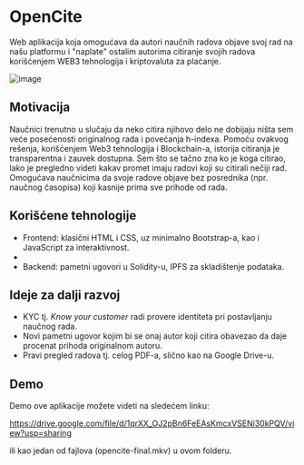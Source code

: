 # OpenCite
Web aplikacija koja omogućava da autori naučnih radova objave svoj rad na našu platformu i "naplate" ostalim autorima citiranje svojih radova korišćenjem WEB3 tehnologija i kriptovaluta za plaćanje.

![image](https://github.com/user-attachments/assets/0c9bddde-b1e3-4974-adb2-ac50370165d4)


## Motivacija
Naučnici trenutno u slučaju da neko citira njihovo delo ne dobijaju ništa sem veće posećenosti originalnog rada i povećanja h-indexa. Pomoću ovakvog rešenja,
korišćenjem Web3 tehnologija i Blockchain-a, istorija citiranja je transparentna i zauvek dostupna. 
Sem što se tačno zna ko je koga citirao, lako je pregledno videti kakav promet imaju radovi koji su citirali nečiji rad.
Omogućava naučnicima da svoje radove objave bez posrednika (npr. naučnog časopisa) koji kasnije prima sve prihode od rada.

## Korišćene tehnologije

- Frontend: klasični HTML i CSS, uz minimalno Bootstrap-a, kao i JavaScript za interaktivnost.
- 
- Backend: pametni ugovori u Solidity-u, IPFS za skladištenje podataka.


## Ideje za dalji razvoj
 - KYC tj. *Know your customer* radi provere identiteta pri postavljanju naučnog rada.
 - Novi pametni ugovor kojim bi se onaj autor koji citira obavezao da daje procenat prihoda originalnom autoru.
 - Pravi pregled radova tj. celog PDF-a, slično kao na Google Drive-u.

## Demo
Demo ove aplikacije možete videti na sledećem linku:

https://drive.google.com/file/d/1qrXX_OJ2pBn6FeEAsKmcxVSENi30kPQV/view?usp=sharing 

ili kao jedan od fajlova (opencite-final.mkv) u ovom folderu.
